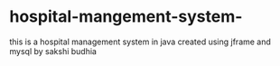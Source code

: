 # hospital-mangement-system-
this is a hospital management system in java created using jframe and mysql by sakshi budhia
